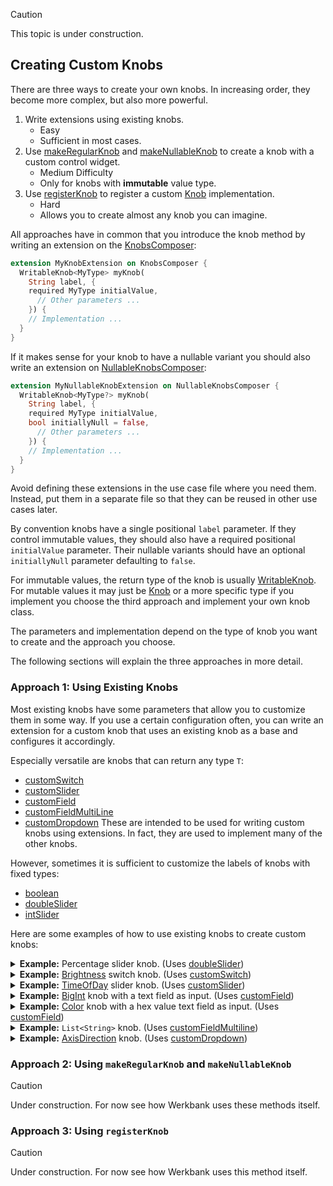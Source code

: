 > [!CAUTION]
> This topic is under construction.

## Creating Custom Knobs

There are three ways to create your own knobs.
In increasing order, they become more complex, but also more powerful.

1. Write extensions using existing knobs.
   - Easy
   - Sufficient in most cases.
2. Use [makeRegularKnob](../werkbank/RegularKnobsExtension/makeRegularKnob.html) and
   [makeNullableKnob](../werkbank/NullableKnobsExtension/makeNullableKnob.html) to create a knob with a custom control widget.
   - Medium Difficulty
   - Only for knobs with **immutable** value type.
3. Use [registerKnob](../werkbank/KnobsComposer/registerKnob.html) to register a custom [Knob](../werkbank/Knob-class.html) implementation.
   - Hard
   - Allows you to create almost any knob you can imagine.

All approaches have in common that you introduce the knob method by writing an extension on
the [KnobsComposer](../werkbank/KnobsComposer-extension-type.html):
```dart
extension MyKnobExtension on KnobsComposer {
  WritableKnob<MyType> myKnob(
    String label, {
    required MyType initialValue,
      // Other parameters ...
    }) {
    // Implementation ...
  }
}
```

If it makes sense for your knob to have a nullable variant you should also write an extension on
[NullableKnobsComposer](../werkbank/NullableKnobsComposer-extension-type.html):
```dart
extension MyNullableKnobExtension on NullableKnobsComposer {
  WritableKnob<MyType?> myKnob(
    String label, {
    required MyType initialValue,
    bool initiallyNull = false,
      // Other parameters ...
    }) {
    // Implementation ...
  }
}
```

Avoid defining these extensions in the use case file where you need them.
Instead, put them in a separate file so that they can be reused in other use cases later.

By convention knobs have a single positional `label` parameter.
If they control immutable values, they should also have a required positional
`initialValue` parameter.
Their nullable variants should have an optional `initiallyNull` parameter defaulting to `false`.

For immutable values, the return type of the knob is usually
[WritableKnob](../werkbank/WritableKnob-class.html).
For mutable values it may just be [Knob](../werkbank/Knob-class.html) or
a more specific type if you implement you choose the third approach and implement your own knob class.

The parameters and implementation depend on the type of knob you want to create and the approach you choose.

The following sections will explain the three approaches in more detail.

### Approach 1: Using Existing Knobs

Most existing knobs have some parameters that allow you to customize them in some way.
If you use a certain configuration often, you can write an extension
for a custom knob that uses an existing knob as a base and configures it
accordingly.

Especially versatile are knobs that can return any type `T`:
- [customSwitch](../werkbank/CustomSwitchKnobExtension/customSwitch.html)
- [customSlider](../werkbank/CustomSliderKnobExtension/customSlider.html)
- [customField](../werkbank/CustomFieldKnobExtension/customField.html)
- [customFieldMultiLine](../werkbank/CustomFieldMultiLineKnobExtension/customFieldMultiLine.html)
- [customDropdown](../werkbank/CustomDropdownKnobExtension/customDropdown.html)
These are intended to be used for writing custom knobs using extensions.
In fact, they are used to implement many of the other knobs.

However, sometimes it is sufficient to customize the labels of knobs with fixed types:
- [boolean](../werkbank/BooleanKnobExtension/boolean.html)
- [doubleSlider](../werkbank/DoubleKnobExtension/doubleSlider.html)
- [intSlider](../werkbank/IntKnobExtension/intSlider.html)

Here are some examples of how to use existing knobs to create custom knobs:

<details>
<summary><b>Example:</b> Percentage slider knob. (Uses <a href="../werkbank/DoubleKnobExtension/doubleSlider.html">doubleSlider</a>)</summary>

```dart
extension PercentageKnobExtension on KnobsComposer {
  WritableKnob<double> percentage(
    String label, {
      required double initialValue,
    }) {
    return doubleSlider(
      label,
      initialValue: initialValue,
      divisions: 100,
      valueLabel: (value) => '${(value * 100).toInt()}%',
    );
  }
}

extension NullablePercentageKnobExtension on NullableKnobsComposer {
  WritableKnob<double?> percentage(
    String label, {
      required double initialValue,
      bool initiallyNull = false,
    }) {
    return doubleSlider(
      label,
      initialValue: initialValue,
      initiallyNull: initiallyNull,
      divisions: 100,
      valueLabel: (value) => '${(value * 100).toInt()}%',
    );
  }
}
```
</details>

<details>
<summary><b>Example:</b> <a href="https://api.flutter.dev/flutter/dart-ui/Brightness.html">Brightness</a> switch knob. (Uses <a href="../werkbank/CustomSwitchKnobExtension/customSwitch.html">customSwitch</a>)</summary>

```dart
extension BrightnessKnobExtension on KnobsComposer {
  WritableKnob<Brightness> brightness(
    String label, {
    required Brightness initialValue,
  }) {
    return customSwitch(
      label,
      initialValue: initialValue,
      leftValue: Brightness.dark,
      rightValue: Brightness.light,
      leftLabel: 'DARK',
      rightLabel: 'LIGHT',
    );
  }
}

extension NullableBrightnessKnobExtension on NullableKnobsComposer {
  WritableKnob<Brightness?> brightness(
    String label, {
    required Brightness initialValue,
    bool initiallyNull = false,
  }) {
    return customSwitch(
      label,
      initialValue: initialValue,
      initiallyNull: initiallyNull,
      leftValue: Brightness.dark,
      rightValue: Brightness.light,
      leftLabel: 'DARK',
      rightLabel: 'LIGHT',
    );
  }
}
```
</details>

<details>
<summary><b>Example:</b> <a href="https://api.flutter.dev/flutter/material/TimeOfDay-class.html">TimeOfDay</a> slider knob. (Uses <a href="../werkbank/CustomSliderKnobExtension/customSlider.html">customSlider</a>)</summary>

```dart
extension TimeOfDayKnobExtension on KnobsComposer {
  WritableKnob<TimeOfDay> timeOfDay(
    String label, {
      required TimeOfDay initialValue,
      TimeOfDay? min,
      TimeOfDay? max,
    }) {
    return customSlider(
      label,
      initialValue: initialValue,
      min: min ?? const TimeOfDay(hour: 0, minute: 0),
      max: max ?? const TimeOfDay(hour: 23, minute: 59),
      divisions: 24 * 60,
      encoder: _timeOfDayEncoder,
      decoder: _timeOfDayDecoder,
      valueFormatter: _timeOfDayFormatter,
    );
  }
}

extension NullableTimeOfDayKnobExtension on NullableKnobsComposer {
  WritableKnob<TimeOfDay?> timeOfDay(
    String label, {
      required TimeOfDay initialValue,
      bool initiallyNull = false,
      TimeOfDay? min,
      TimeOfDay? max,
    }) {
    return customSlider(
      label,
      initialValue: initialValue,
      initiallyNull: initiallyNull,
      min: min ?? const TimeOfDay(hour: 0, minute: 0),
      max: max ?? const TimeOfDay(hour: 23, minute: 59),
      divisions: 24 * 60,
      encoder: _timeOfDayEncoder,
      decoder: _timeOfDayDecoder,
      valueFormatter: _timeOfDayFormatter,
    );
  }
}

TimeOfDay _timeOfDayDecoder(double value) {
  final hours = value ~/ 60;
  final minutes = (value % 60).toInt();
  return TimeOfDay(hour: hours, minute: minutes);
}

double _timeOfDayEncoder(TimeOfDay time) {
  return (time.hour * 60 + time.minute).toDouble();
}

String _timeOfDayFormatter(TimeOfDay time) {
  final hours = time.hour.toString().padLeft(2, '0');
  final minutes = time.minute.toString().padLeft(2, '0');
  return '$hours:$minutes';
}
```
</details>

<details>
<summary><b>Example:</b> <a href="https://api.dart.dev/dart-core/BigInt-class.html">BigInt</a> knob with a text field as input. (Uses <a href="../werkbank/CustomFieldKnobExtension/customField.html">customField</a>)</summary>

```dart
extension BigIntKnobExtension on KnobsComposer {
  WritableKnob<BigInt> bigInt(
    String label, {
      required BigInt initialValue,
    }) {
    return customField(
      label,
      initialValue: initialValue,
      parser: _bigIntInputParser,
      formatter: _bigIntInputFormatter,
    );
  }
}

extension NullableBigIntKnobExtension on NullableKnobsComposer {
  WritableKnob<BigInt?> bigInt(
    String label, {
      required BigInt initialValue,
      bool initiallyNull = false,
    }) {
    return customField(
      label,
      initialValue: initialValue,
      initiallyNull: initiallyNull,
      parser: _bigIntInputParser,
      formatter: _bigIntInputFormatter,
    );
  }
}

InputParseResult<BigInt> _bigIntInputParser(String input) {
  final trimmedInput = input.trim();
  if (trimmedInput.isEmpty) {
    return InputParseSuccess(BigInt.zero);
  }
  final parsedValue = BigInt.tryParse(trimmedInput);
  return parsedValue != null
    ? InputParseSuccess(parsedValue)
    : InputParseError('Invalid BigInt format');
}

String _bigIntInputFormatter(BigInt value) => value.toString();
```
</details>

<details>
<summary><b>Example:</b> <a href="https://api.flutter.dev/flutter/dart-ui/Color-class.html">Color</a> knob with a hex value text field as input. (Uses <a href="../werkbank/CustomFieldKnobExtension/customField.html">customField</a>)</summary>

```dart
extension HexColorKnobExtension on KnobsComposer {
  WritableKnob<Color> hexColor(
    String label, {
      required Color initialValue,
    }) {
    return customField(
      label,
      initialValue: initialValue,
      parser: _hexColorInputParser,
      formatter: _hexColorInputFormatter,
    );
  }
}

extension NullableHexColorKnobExtension on NullableKnobsComposer {
  WritableKnob<Color?> hexColor(
    String label, {
      required Color initialValue,
      bool initiallyNull = false,
    }) {
    return customField(
      label,
      initialValue: initialValue,
      initiallyNull: initiallyNull,
      parser: _hexColorInputParser,
      formatter: _hexColorInputFormatter,
    );
  }
}

final RegExp _hexColorRegExp = RegExp(
  r'^(#|0x)?([0-9a-fA-F]{6}|[0-9a-fA-F]{8})$',
);

InputParseResult<Color> _hexColorInputParser(String input) {
  final trimmedInput = input.trim();
  final match = _hexColorRegExp.firstMatch(trimmedInput);
  if (match == null) {
    return InputParseError('Invalid hex color format');
  }
  final hex = match.group(2)!;
  final effectiveHex = hex.length == 6 ? 'FF$hex' : hex;
  return InputParseSuccess(Color(int.parse(effectiveHex, radix: 16)));
}

String _hexColorInputFormatter(Color value) {
  final argb32 = value.toARGB32();
  final String hex;
  if (argb32 >> 24 == 0xFF) {
    hex = argb32.toRadixString(16).substring(2);
  } else {
    hex = argb32.toRadixString(16).padLeft(8, '0');
  }
  return '#${hex.toUpperCase()}';
}
```
</details>

<details>
<summary><b>Example:</b> <code>List&lt;String&gt;</code> knob. (Uses <a href="../werkbank/CustomFieldKnobExtension/customFieldMultiline.html">customFieldMultiline</a>)</summary>

```dart
extension StringListKnobExtension on KnobsComposer {
  WritableKnob<List<String>> stringList(
    String label, {
      required List<String> initialValue,
    }) {
    return customFieldMultiLine(
      label,
      initialValue: initialValue,
      parser: _stringListInputParser,
      formatter: _stringListInputFormatter,
    );
  }
}

extension NullableStringListKnobExtension on NullableKnobsComposer {
  WritableKnob<List<String>?> stringList(
    String label, {
      required List<String> initialValue,
      bool initiallyNull = false,
    }) {
    return customFieldMultiLine(
      label,
      initialValue: initialValue,
      initiallyNull: initiallyNull,
      parser: _stringListInputParser,
      formatter: _stringListInputFormatter,
    );
  }
}

InputParseResult<List<String>> _stringListInputParser(String input) {
  var lines = input.split('\n');
  if (lines.isNotEmpty && lines.last.isEmpty) {
    lines = lines.sublist(0, lines.length - 1);
  }
  return InputParseSuccess(lines);
}

String _stringListInputFormatter(List<String> value) =>
  value.join('\n') + (value.lastOrNull?.isEmpty ?? false ? '\n' : '');
```
</details>

<details>
<summary><b>Example:</b> <a href="https://api.flutter.dev/flutter/painting/AxisDirection.html">AxisDirection</a> knob. (Uses <a href="../werkbank/CustomDropdownKnobExtension/customDropdown.html">customDropdown</a>)</summary>

```dart
extension AxisDirectionKnobExtension on KnobsComposer {
  WritableKnob<AxisDirection> axisDirection(
    String label, {
    required AxisDirection initialValue,
  }) {
    return customDropdown(
      label,
      initialValue: initialValue,
      values: AxisDirection.values,
      valueLabel: _axisDirectionLabel,
    );
  }
}

extension NullableAxisDirectionKnobExtension on NullableKnobsComposer {
  WritableKnob<AxisDirection?> axisDirection(
    String label, {
    required AxisDirection initialValue,
    bool initiallyNull = false,
  }) {
    return customDropdown(
      label,
      initialValue: initialValue,
      initiallyNull: initiallyNull,
      values: AxisDirection.values,
      valueLabel: _axisDirectionLabel,
    );
  }
}

String _axisDirectionLabel(AxisDirection direction) => switch (direction) {
  AxisDirection.up => 'Up',
  AxisDirection.down => 'Down',
  AxisDirection.left => 'Left',
  AxisDirection.right => 'Right',
};
```
</details>

### Approach 2: Using `makeRegularKnob` and `makeNullableKnob`

> [!CAUTION]
> Under construction.
> For now see how Werkbank uses these methods itself.

### Approach 3: Using `registerKnob`

> [!CAUTION]
> Under construction.
> For now see how Werkbank uses this method itself.
